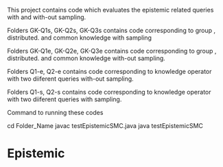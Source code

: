 This project contains code which evaluates the epistemic related queries with and with-out sampling.


Folders GK-Q1s, GK-Q2s, GK-Q3s contains code corresponding to group , distributed. and common knowledge with sampling

Folders GK-Q1e, GK-Q2e, GK-Q3e contains code corresponding to group , distributed. and common knowledge with-out sampling.


Folders Q1-e, Q2-e contains code corresponding to knowledge operator with two diiferent queries with-out sampling.

Folders Q1-s, Q2-s contains code corresponding to knowledge operator with two diiferent queries with sampling.

Command to running these codes 

cd Folder_Name
javac testEpistemicSMC.java
java testEpistemicSMC
# Epistemic

